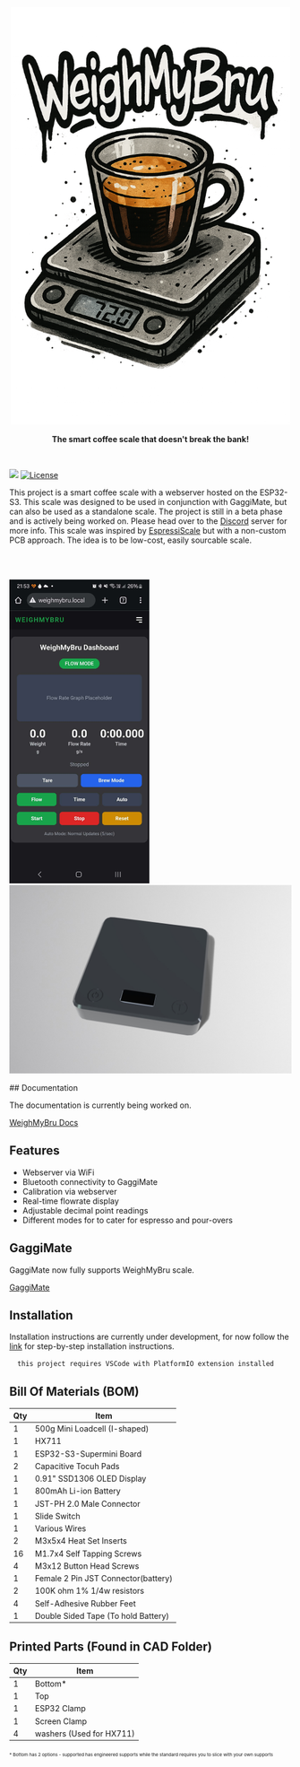 <p align="center">
<img src="https://raw.githubusercontent.com/031devstudios/weighmybru/refs/heads/master/docs/assets/logo.png" alt="WeighMyBru Dashboard" width="500" height="745"/>
</p>

<p align="center">  <b>The smart coffee scale that doesn't break the bank!</b></p>
<br>

[![](https://dcbadge.limes.pink/api/server/HYp4TSEjSf)](https://discord.gg/HYp4TSEjSf)
[![License](https://img.shields.io/badge/License-CC%20BY--NC--SA%204.0-lightgrey.svg?style=for-the-badge)](LICENSE)

This project is a smart coffee scale with a webserver hosted on the ESP32-S3.
This scale was designed to be used in conjunction with GaggiMate, but can also be used as a standalone scale. The project is still in a beta phase and is actively being worked on. Please head over to the [Discord](https://discord.gg/HYp4TSEjSf) server for more info. This scale was inspired by [EspressiScale](https://www.espressiscale.com) but with a non-custom PCB approach. The idea is to be low-cost, easily sourcable scale.

<br>
<br>
<p>
<img src="docs/assets/dashboard.jpg" alt="WeighMyBru Dashboard" width="250" />
<img src="docs/assets/weighmybru.jpg" alt="WeighMyBru Dashboard" width="700" />
</p>
## Documentation

The documentation is currently being worked on. 

[WeighMyBru Docs](https://031devstudios.github.io/weighmybru-docs/)

## Features

- Webserver via WiFi
- Bluetooth connectivity to GaggiMate
- Calibration via webserver
- Real-time flowrate display
- Adjustable decimal point readings
- Different modes for to cater for espresso and pour-overs

## GaggiMate

GaggiMate now fully supports WeighMyBru scale.

[GaggiMate](https://github.com/jniebuhr/gaggimate)

## Installation

Installation instructions are currently under development, for now follow the [link](https://031devstudios.github.io/weighmybru-docs/#/installation/flashing) for step-by-step installation instructions.

```
  this project requires VSCode with PlatformIO extension installed
```

## Bill Of Materials (BOM)

| Qty |           Item                      | 
| --- | ----------------------------------- |  
|  1  | 500g Mini Loadcell (I-shaped)       |  
|  1  | HX711                               |
|  1  | ESP32-S3-Supermini Board            |
|  2  | Capacitive Tocuh Pads               |
|  1  | 0.91" SSD1306 OLED Display          |
|  1  | 800mAh Li-ion Battery               |
|  1  | JST-PH 2.0 Male Connector           |
|  1  | Slide Switch                        |
|  1  | Various Wires                       |
|  2  | M3x5x4 Heat Set Inserts             |
|  16 | M1.7x4 Self Tapping Screws          |
|  4  | M3x12 Button Head Screws            |
|  1  | Female 2 Pin JST Connector(battery) |
|  2  | 100K ohm 1% 1/4w resistors          |
|  4  | Self-Adhesive Rubber Feet           |
|  1  | Double Sided Tape (To hold Battery) |



##           Printed Parts (Found in CAD Folder)

| Qty |           Item                    | 
| --- | ----------------------------------|  
|  1  | Bottom*                           |  
|  1  | Top                               |
|  1  | ESP32 Clamp                       |
|  1  | Screen Clamp                      |
|  4  | washers (Used for HX711)          |

<span style="font-size: 8px;">* Bottom has 2 options - supported has engineered supports while the standard requires you to slice with your own supports</span>

